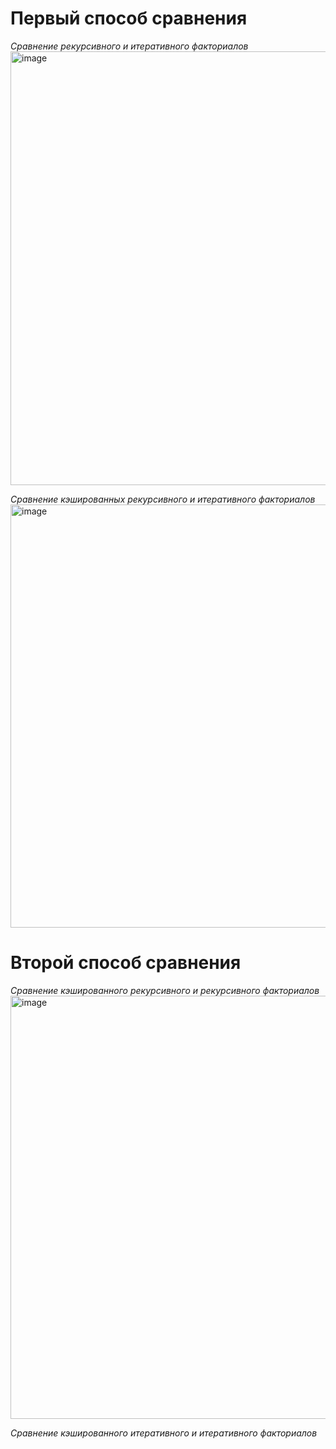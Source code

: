 
# Первый способ сравнения
*Сравнение рекурсивного и итеративного факториалов*
<img width="935" height="694" alt="image" src="https://github.com/user-attachments/assets/86d587fe-27c1-446b-9924-ecd742df4f19" />

*Сравнение кэшированных рекурсивного и итеративного факториалов*
<img width="949" height="677" alt="image" src="https://github.com/user-attachments/assets/eb42e5bf-3d46-42e2-9b9e-20547338cb15" />


# Второй способ сравнения
*Сравнение кэшированного рекурсивного и рекурсивного факториалов*
<img width="954" height="677" alt="image" src="https://github.com/user-attachments/assets/8d959808-f72c-4c88-bd57-cf2b7389f909" />


*Сравнение кэшированного итеративного и итеративного факториалов*
